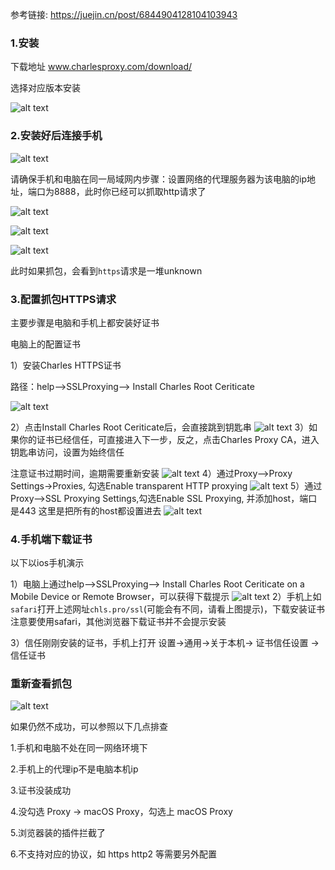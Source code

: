 参考链接: https://juejin.cn/post/6844904128104103943

### 1.安装
下载地址 www.charlesproxy.com/download/

选择对应版本安装

![alt text](./images/download.png)

### 2.安装好后连接手机

![alt text](./images/image-0.png)

请确保手机和电脑在同一局域网内步骤：设置网络的代理服务器为该电脑的ip地址，端口为8888，此时你已经可以抓取http请求了

![alt text](./images/image-1.png)

![alt text](./images/image-2.png)

![alt text](./images/image-3.png)

此时如果抓包，会看到`https`请求是一堆unknown

### 3.配置抓包HTTPS请求

主要步骤是电脑和手机上都安装好证书

电脑上的配置证书

1）安装Charles HTTPS证书

路径：help–>SSLProxying–> Install Charles Root Ceriticate

![alt text](./images/image-4.png)

2）点击Install Charles Root Ceriticate后，会直接跳到钥匙串
![alt text](./images/image-5.png)
3）如果你的证书已经信任，可直接进入下一步，反之，点击Charles Proxy CA，进入钥匙串访问，设置为始终信任

注意证书过期时间，逾期需要重新安装
![alt text](./images/image-6.png)
4）通过Proxy–>Proxy Settings->Proxies, 勾选Enable transparent HTTP proxying
![alt text](./images/image-7.png)
5）通过Proxy–>SSL Proxying Settings,勾选Enable SSL Proxying, 并添加host，端口是443 这里是把所有的host都设置进去
![alt text](./images/image-8.png)

### 4.手机端下载证书
以下以ios手机演示

1）电脑上通过help–>SSLProxying–> Install Charles Root Ceriticate on a Mobile Device or Remote Browser，可以获得下载提示
![alt text](./images/image-9.png)
2）手机上如`safari`打开上述网址`chls.pro/ssl`(可能会有不同，请看上图提示)，下载安装证书
注意要使用safari，其他浏览器下载证书并不会提示安装

3）信任刚刚安装的证书，手机上打开 设置->通用->关于本机-> 证书信任设置 -> 信任证书

### 重新查看抓包
![alt text](./images/image-10.png)

如果仍然不成功，可以参照以下几点排查

1.手机和电脑不处在同一网络环境下

2.手机上的代理ip不是电脑本机ip

3.证书没装成功

4.没勾选 Proxy -> macOS Proxy，勾选上 macOS Proxy

5.浏览器装的插件拦截了

6.不支持对应的协议，如 https http2 等需要另外配置 
